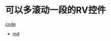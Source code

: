 
# 可以多滚动一段的RV控件
[code](https://github.com/yuanbin3136/tv_demo/blob/master/app/src/main/java/com/wind/yuanbin/demo/waterfall/RecyclerView_MoreScroll.java)

* [md](./app\md\RecyclerView_moreScrll.md)